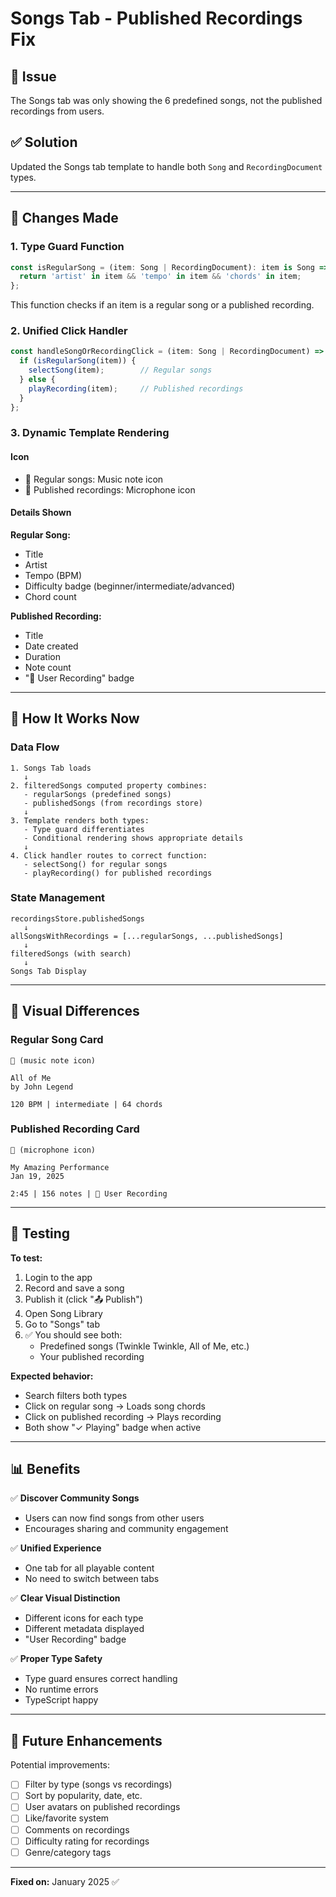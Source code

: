 # Songs Tab - Published Recordings Fix

## 🐛 Issue
The Songs tab was only showing the 6 predefined songs, not the published recordings from users.

## ✅ Solution
Updated the Songs tab template to handle both `Song` and `RecordingDocument` types.

---

## 🔧 Changes Made

### 1. **Type Guard Function**
```typescript
const isRegularSong = (item: Song | RecordingDocument): item is Song => {
  return 'artist' in item && 'tempo' in item && 'chords' in item;
};
```

This function checks if an item is a regular song or a published recording.

### 2. **Unified Click Handler**
```typescript
const handleSongOrRecordingClick = (item: Song | RecordingDocument) => {
  if (isRegularSong(item)) {
    selectSong(item);        // Regular songs
  } else {
    playRecording(item);     // Published recordings
  }
};
```

### 3. **Dynamic Template Rendering**

#### **Icon**
- 🎵 Regular songs: Music note icon
- 🎤 Published recordings: Microphone icon

#### **Details Shown**

**Regular Song:**
- Title
- Artist
- Tempo (BPM)
- Difficulty badge (beginner/intermediate/advanced)
- Chord count

**Published Recording:**
- Title
- Date created
- Duration
- Note count
- "👤 User Recording" badge

---

## 🎯 How It Works Now

### **Data Flow**
```
1. Songs Tab loads
   ↓
2. filteredSongs computed property combines:
   - regularSongs (predefined songs)
   - publishedSongs (from recordings store)
   ↓
3. Template renders both types:
   - Type guard differentiates
   - Conditional rendering shows appropriate details
   ↓
4. Click handler routes to correct function:
   - selectSong() for regular songs
   - playRecording() for published recordings
```

### **State Management**
```
recordingsStore.publishedSongs
   ↓
allSongsWithRecordings = [...regularSongs, ...publishedSongs]
   ↓
filteredSongs (with search)
   ↓
Songs Tab Display
```

---

## 🎨 Visual Differences

### **Regular Song Card**
```
🎵 (music note icon)

All of Me
by John Legend

120 BPM | intermediate | 64 chords
```

### **Published Recording Card**
```
🎤 (microphone icon)

My Amazing Performance
Jan 19, 2025

2:45 | 156 notes | 👤 User Recording
```

---

## 🧪 Testing

**To test:**
1. Login to the app
2. Record and save a song
3. Publish it (click "📤 Publish")
4. Open Song Library
5. Go to "Songs" tab
6. ✅ You should see both:
   - Predefined songs (Twinkle Twinkle, All of Me, etc.)
   - Your published recording

**Expected behavior:**
- Search filters both types
- Click on regular song → Loads song chords
- Click on published recording → Plays recording
- Both show "✓ Playing" badge when active

---

## 📊 Benefits

✅ **Discover Community Songs**
- Users can now find songs from other users
- Encourages sharing and community engagement

✅ **Unified Experience**
- One tab for all playable content
- No need to switch between tabs

✅ **Clear Visual Distinction**
- Different icons for each type
- Different metadata displayed
- "User Recording" badge

✅ **Proper Type Safety**
- Type guard ensures correct handling
- No runtime errors
- TypeScript happy

---

## 🚀 Future Enhancements

Potential improvements:
- [ ] Filter by type (songs vs recordings)
- [ ] Sort by popularity, date, etc.
- [ ] User avatars on published recordings
- [ ] Like/favorite system
- [ ] Comments on recordings
- [ ] Difficulty rating for recordings
- [ ] Genre/category tags

---

**Fixed on:** January 2025 ✅

